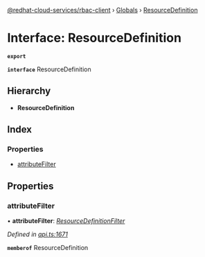 [@redhat-cloud-services/rbac-client](../README.md) › [Globals](../globals.md) › [ResourceDefinition](resourcedefinition.md)

# Interface: ResourceDefinition

**`export`** 

**`interface`** ResourceDefinition

## Hierarchy

* **ResourceDefinition**

## Index

### Properties

* [attributeFilter](resourcedefinition.md#attributefilter)

## Properties

###  attributeFilter

• **attributeFilter**: *[ResourceDefinitionFilter](resourcedefinitionfilter.md)*

*Defined in [api.ts:1671](https://github.com/RedHatInsights/javascript-clients/blob/master/packages/rbac/api.ts#L1671)*

**`memberof`** ResourceDefinition
